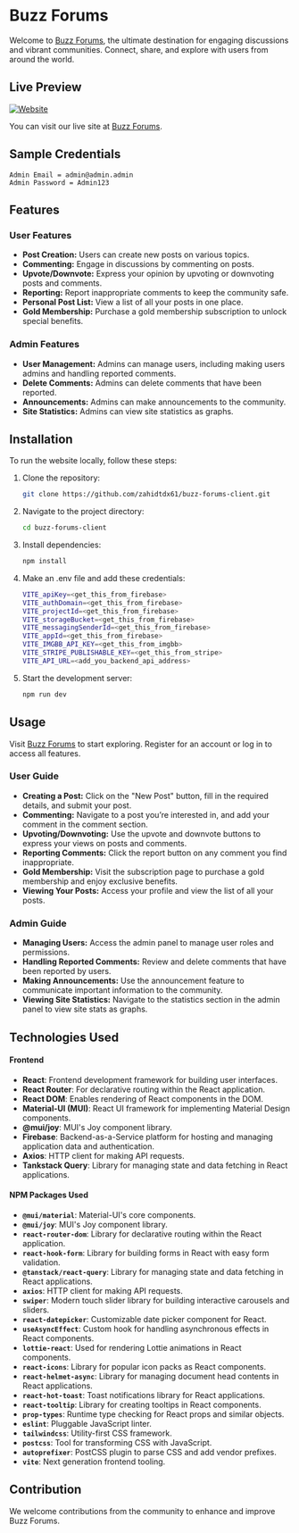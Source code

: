 # Buzz Forums

Welcome to [Buzz Forums](https://buzz-forums.vercel.app), the ultimate destination for engaging discussions and vibrant communities. Connect, share, and explore with users from around the world.

## Live Preview

[![Website](https://img.shields.io/website?url=https%3A%2F%2Fbuzz-forums.vercel.app%2F)](https://buzz-forums.vercel.app/)

You can visit our live site at [Buzz Forums](https://buzz-forums.vercel.app/).

## Sample Credentials

```
Admin Email = admin@admin.admin
Admin Password = Admin123
```

## Features

### User Features

- **Post Creation:** Users can create new posts on various topics.
- **Commenting:** Engage in discussions by commenting on posts.
- **Upvote/Downvote:** Express your opinion by upvoting or downvoting posts and comments.
- **Reporting:** Report inappropriate comments to keep the community safe.
- **Personal Post List:** View a list of all your posts in one place.
- **Gold Membership:** Purchase a gold membership subscription to unlock special benefits.

### Admin Features

- **User Management:** Admins can manage users, including making users admins and handling reported comments.
- **Delete Comments:** Admins can delete comments that have been reported.
- **Announcements:** Admins can make announcements to the community.
- **Site Statistics:** Admins can view site statistics as graphs.

## Installation

To run the website locally, follow these steps:

1. Clone the repository:
   ```sh
   git clone https://github.com/zahidtdx61/buzz-forums-client.git
   ```
2. Navigate to the project directory:
   ```sh
   cd buzz-forums-client
   ```
3. Install dependencies:
   ```sh
   npm install
   ```
4. Make an .env file and add these credentials:

   ```sh
   VITE_apiKey=<get_this_from_firebase>
   VITE_authDomain=<get_this_from_firebase>
   VITE_projectId=<get_this_from_firebase>
   VITE_storageBucket=<get_this_from_firebase>
   VITE_messagingSenderId=<get_this_from_firebase>
   VITE_appId=<get_this_from_firebase>
   VITE_IMGBB_API_KEY=<get_this_from_imgbb>
   VITE_STRIPE_PUBLISHABLE_KEY=<get_this_from_stripe>
   VITE_API_URL=<add_you_backend_api_address>
   ```

5. Start the development server:
   ```sh
   npm run dev
   ```

## Usage

Visit [Buzz Forums](https://buzz-forums.vercel.app) to start exploring. Register for an account or log in to access all features.

### User Guide

- **Creating a Post:** Click on the "New Post" button, fill in the required details, and submit your post.
- **Commenting:** Navigate to a post you’re interested in, and add your comment in the comment section.
- **Upvoting/Downvoting:** Use the upvote and downvote buttons to express your views on posts and comments.
- **Reporting Comments:** Click the report button on any comment you find inappropriate.
- **Gold Membership:** Visit the subscription page to purchase a gold membership and enjoy exclusive benefits.
- **Viewing Your Posts:** Access your profile and view the list of all your posts.

### Admin Guide

- **Managing Users:** Access the admin panel to manage user roles and permissions.
- **Handling Reported Comments:** Review and delete comments that have been reported by users.
- **Making Announcements:** Use the announcement feature to communicate important information to the community.
- **Viewing Site Statistics:** Navigate to the statistics section in the admin panel to view site stats as graphs.

## Technologies Used

#### Frontend

- **React**: Frontend development framework for building user interfaces.
- **React Router**: For declarative routing within the React application.
- **React DOM**: Enables rendering of React components in the DOM.
- **Material-UI (MUI)**: React UI framework for implementing Material Design components.
- **@mui/joy**: MUI's Joy component library.
- **Firebase**: Backend-as-a-Service platform for hosting and managing application data and authentication.
- **Axios**: HTTP client for making API requests.
- **Tankstack Query**: Library for managing state and data fetching in React applications.

#### NPM Packages Used

- **`@mui/material`**: Material-UI's core components.
- **`@mui/joy`**: MUI's Joy component library.
- **`react-router-dom`**: Library for declarative routing within the React application.
- **`react-hook-form`**: Library for building forms in React with easy form validation.
- **`@tanstack/react-query`**: Library for managing state and data fetching in React applications.
- **`axios`**: HTTP client for making API requests.
- **`swiper`**: Modern touch slider library for building interactive carousels and sliders.
- **`react-datepicker`**: Customizable date picker component for React.
- **`useAsyncEffect`**: Custom hook for handling asynchronous effects in React components.
- **`lottie-react`**: Used for rendering Lottie animations in React components.
- **`react-icons`**: Library for popular icon packs as React components.
- **`react-helmet-async`**: Library for managing document head contents in React applications.
- **`react-hot-toast`**: Toast notifications library for React applications.
- **`react-tooltip`**: Library for creating tooltips in React components.
- **`prop-types`**: Runtime type checking for React props and similar objects.
- **`eslint`**: Pluggable JavaScript linter.
- **`tailwindcss`**: Utility-first CSS framework.
- **`postcss`**: Tool for transforming CSS with JavaScript.
- **`autoprefixer`**: PostCSS plugin to parse CSS and add vendor prefixes.
- **`vite`**: Next generation frontend tooling.

## Contribution

We welcome contributions from the community to enhance and improve Buzz Forums.
